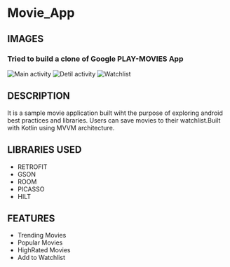 # Movie_App
## IMAGES
### Tried to build a clone of Google PLAY-MOVIES App
![Main activity](https://static.wixstatic.com/media/fdfbff_f6db01cbc49f4f29a796cf5279f31212~mv2.jpg)
![Detil activity](https://static.wixstatic.com/media/fdfbff_d0b79821ef3a4d83ae1c35ce3f01d90e~mv2.jpg)
![Watchlist](https://static.wixstatic.com/media/fdfbff_cbf0dc3f4210466f9210e35baa2d8b89~mv2.jpg)
## DESCRIPTION
It is a sample movie application built wiht the purpose of exploring android best practices and libraries.
Users can save movies to their watchlist.Built with Kotlin using MVVM architecture.
## LIBRARIES USED
+ RETROFIT 
+ GSON
+ ROOM
+ PICASSO
+ HILT
## FEATURES
+ Trending Movies
+ Popular Movies
+ HighRated Movies
+ Add to Watchlist 




